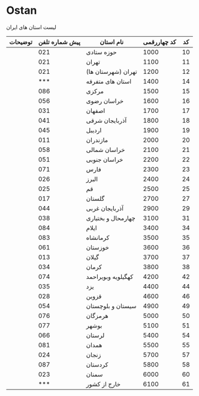 # Ostan

لیست استان های ایران

| توضیحات | پیش شماره تلفن | نام استان          | کد چهاررقمی | کد |
|---------|----------------|--------------------|-------------|----|
|         | 021            | حوزه ستادی         | 1000        | 10 |
|         | 021            | تهران              | 1100        | 11 |
|         | 021            | تهران (شهرستان ها) | 1200        | 12 |
|         | ***            | استان های متفرقه   | 1400        | 14 |
|         | 086            | مرکزی              | 1500        | 15 |
|         | 056            | خراسان رضوی        | 1600        | 16 |
|         | 031            | اصفهان             | 1700        | 17 |
|         | 041            | آذربایجان شرقی     | 1800        | 18 |
|         | 045            | اردیبل             | 1900        | 19 |
|         | 011            | مازندران           | 2000        | 20 |
|         | 058            | خراسان شمالی       | 2100        | 21 |
|         | 051            | خراسان جنوبی       | 2200        | 22 |
|         | 071            | فارس               | 2300        | 23 |
|         | 026            | البرز              | 2400        | 24 |
|         | 025            | قم                 | 2500        | 25 |
|         | 017            | گلستان             | 2700        | 27 |
|         | 044            | آذربایجان غربی     | 2900        | 29 |
|         | 038            | چهارمحال و بختیاری | 3100        | 31 |
|         | 084            | ایلام              | 3400        | 34 |
|         | 083            | کرمانشاه           | 3500        | 35 |
|         | 061            | خوزستان            | 3600        | 36 |
|         | 013            | گیلان              | 3700        | 37 |
|         | 034            | کرمان              | 3800        | 38 |
|         | 074            | كهگيلويه وبويراحمد | 4200        | 42 |
|         | 035            | یزد                | 4400        | 44 |
|         | 028            | قزوین              | 4600        | 46 |
|         | 054            | سیستان و بلوچستان  | 4900        | 49 |
|         | 076            | هرمزگان            | 5000        | 50 |
|         | 077            | بوشهر              | 5100        | 51 |
|         | 066            | لرستان             | 5400        | 54 |
|         | 081            | همدان              | 5500        | 55 |
|         | 024            | زنجان              | 5700        | 57 |
|         | 087            | کردستان            | 5800        | 58 |
|         | 023            | سمنان              | 6000        | 60 |
|         | ***            | خارج از کشور       | 6100        | 61 |


